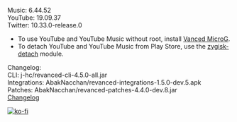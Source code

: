 Music: 6.44.52  
YouTube: 19.09.37  
Twitter: 10.33.0-release.0  
- To use YouTube and YouTube Music without root, install [Vanced MicroG](https://github.com/TeamVanced/VancedMicroG/releases).  
- To detach YouTube and YouTube Music from Play Store, use the [zygisk-detach](https://github.com/j-hc/zygisk-detach) module.  

Changelog:  
CLI: j-hc/revanced-cli-4.5.0-all.jar  
Integrations: AbakNacchan/revanced-integrations-1.5.0-dev.5.apk  
Patches: AbakNacchan/revanced-patches-4.4.0-dev.8.jar  
[Changelog](https://github.com/AbakNacchan/ReVanced-patches/releases/tag/vdev.8)  
  
[![ko-fi](https://ko-fi.com/img/githubbutton_sm.svg)](https://ko-fi.com/W7W8VRK0S)  
